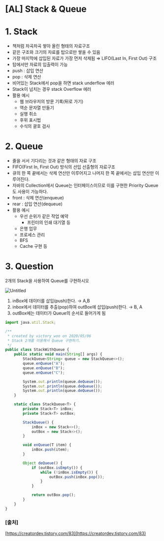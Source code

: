 # [AL] Stack & Queue

# 1. Stack

- 책처럼 차곡차곡 쌓아 올린 형태의 자료구조
- 같은 구조와 크기의 자료를 탑으로만 쌓을 수 있음
- 가장 마지막에 삽입된 자료가 가장 먼저 삭제됨 ⇒ LIFO(Last In, First Out) 구조
- 탑에서만 자료의 입출력이 가능
- push : 삽입 연산
- pop : 삭제 연산
- 비어있는 Stack에서 pop을 하면 stack underflow 에러
- Stack이 넘치는 경우 stack Overflow 에러
- 활용 예시
    - 웹 브라우저의 방문 기록(뒤로 가기)
    - 역순 문자열 만들기
    - 실행 취소
    - 후위 표시법
    - 수식의 괄호 검사

# 2. Queue

- 줄을 서서 기다리는 것과 같은 형태의 자료 구조
- FIFO(First In, First Out) 방식의 선입 선출형의 자료구조
- 큐의 한 쪽 끝에서는 삭제 연산만 이루어지고 나머지 한 쪽 끝에서는 삽입 연산만 이루어진다.
- 자바의 Collection에서 Queue는 인터페이스이므로 이를 구현한 Priority Queue도 사용이 가능하다.
- front : 삭제 연산(enqueue)
- rear : 삽입 연산(dequeue)
- 활용 예시
    - 우선 순위가 같은 작업 예약
        - 프린터의 인쇄 대기열 등
    - 은행 업무
    - 프로세스 관리
    - BFS
    - Cache 구현 등

# 3. Question

2개의 Stack을 사용하여 Queue를 구현하시오

![Untitled](%5BAL%5D%20Stack%20863a0/Untitled.png)

1. inBox에 데이터를 삽입(push)한다. → A,B
2. inbox에서 데이터를 추출(pop)하여 outBox에 삽입(push)한다. → B, A
3. outBox에는 데이터가 Queue의 순서로 들어가게 됨

```jsx
import java.util.Stack;

/**
 * created by victory_woo on 2020/05/06
 * Stack 2개를 이용해서 Queue 구현하기.
 */
public class StackWithQueue {
    public static void main(String[] args) {
        StackQueue<String> queue = new StackQueue<>();
        queue.enQueue("A");
        queue.enQueue("B");
        queue.enQueue("C");

        System.out.println(queue.deQueue());
        System.out.println(queue.deQueue());
        System.out.println(queue.deQueue());
    }

    static class StackQueue<T> {
        private Stack<T> inBox;
        private Stack<T> outBox;

        StackQueue() {
            inBox = new Stack<>();
            outBox = new Stack<>();
        }

        void enQueue(T item) {
            inBox.push(item);
        }

        Object deQueue() {
            if (outBox.isEmpty()) {
                while (!inBox.isEmpty()) {
                    outBox.push(inBox.pop());
                }
            }

            return outBox.pop();
        }
    }
}
```

### [출처]

[https://creatordev.tistory.com/83](https://creatordev.tistory.com/83)